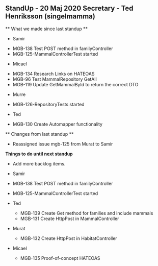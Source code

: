 ## StandUp - 20 Maj 2020 Secretary - Ted Henriksson (singelmamma)
** What we made since last standup **

* Samir
- MGB-138  Test POST method in familyController
- MGB-125-MammalControllerTest started
* Micael
- MGB-134 Research Links on HATEOAS
- MGB-96 Test MammalRepository GetAll
- MGB-119 Update GetMammalById to return the correct DTO
* Murre
- MGB-126-RepositoryTests started
* Ted
- MGB-130 Create Automapper functionality

** Changes from last standup **

- Reassigned issue mgb-125 from Murat to Samir

**Things to do until next standup**

- Add more backlog items.

- Samir

- MGB-138  Test POST method in familyController
- MGB-125-MammalControllerTest started


- Ted

  - MGB-139 Create Get method for families and include mammals
  - MGB-131 Create HttpPost in MammalController

* Murat
  * MGB-132 Create HttpPost in HabitatController


* Micael
  * MGB-135 Proof-of-concept HATEOAS
